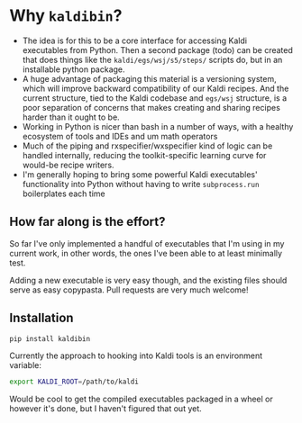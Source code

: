# Why `kaldibin`?

* The idea is for this to be a core interface for accessing Kaldi executables from Python. Then a second package (todo) can be created that does things like the `kaldi/egs/wsj/s5/steps/` scripts do, but in an installable python package.
* A huge advantage of packaging this material is a versioning system, which will improve backward compatibility of our Kaldi recipes. And the current structure, tied to the Kaldi codebase and `egs/wsj` structure, is a poor separation of concerns that makes creating and sharing recipes harder than it ought to be.
* Working in Python is nicer than bash in a number of ways, with a healthy ecosystem of tools and IDEs and um math operators
* Much of the piping and rxspecifier/wxspecifier kind of logic can be handled internally, reducing the toolkit-specific learning curve for would-be recipe writers.
* I'm generally hoping to bring some powerful Kaldi executables' functionality into Python without having to write `subprocess.run` boilerplates each time

## How far along is the effort?

So far I've only implemented a handful of executables that I'm using in my current work, in other words, the ones I've been able to at least minimally test.

Adding a new executable is very easy though, and the existing files should serve as easy copypasta. Pull requests are very much welcome!

## Installation
```bash
pip install kaldibin
```

Currently the approach to hooking into Kaldi tools is an environment variable:

```bash
export KALDI_ROOT=/path/to/kaldi
```

Would be cool to get the compiled executables packaged in a wheel or however it's done, but I haven't figured that out yet.
